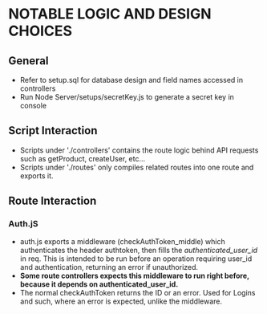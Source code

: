 # NOTABLE LOGIC AND DESIGN CHOICES
## General
- Refer to setup.sql for database design and field names accessed in controllers
- Run Node Server/setups/secretKey.js to generate a secret key in console

## Script Interaction
- Scripts under './controllers' contains the route logic behind API requests such as getProduct, createUser, etc... 
- Scripts under './routes' only compiles related routes into one route and exports it.

## Route Interaction
### Auth.jS
- auth.js exports a middleware (checkAuthToken_middle) which authenticates the header authtoken, then fills the *authenticated_user_id* in req. This is intended to be run before an operation requiring user_id and authentication, returning an error if unauthorized.
- **Some route controllers expects this middleware to run right before, because it depends on authenticated_user_id.**
- The normal checkAuthToken returns the ID or an error. Used for Logins and such, where an error is expected, unlike the middleware.
